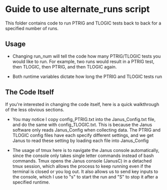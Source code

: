 # Guide to use alternate_runs script

This folder contains code to run PTRIG and TLOGIC tests back to back for a specified number of runs.

## Usage

- Changing run_num will tell the code how many PTRIG/TLOGIC tests you would like to run. For example, two runs would result in a PTRIG test, then TLOGIC, then PTRIG, and then TLOGIC again.

- Both runtime variables dictate how long the PTRIG and TLOGIC tests run

## The Code Itself

If you're interested in changing the code itself, here is a quick walkthrough of the less obvious sections.

- You may notice I copy config_PTRIG.txt into the Janus_Config.txt file, and do the same with config_TLOGIC.txt. This is because the Janus software only reads Janus_Config when collecting data. The PTRIG and TLOGIC config files have each specify different settings, and we get Janus to read these setting by loading each file into Janus_Config

- The usage of tmux here is to navigate the Janus console automatically, since the console only takes single letter commands instead of bash commands. Tmux opens the Janus console (JanusC) in a detached tmux session, which allows the process to keep running even if the terminal is closed or you log out. It also allows us to send key inputs to the console, which I use to "s" to start the run and "S" to stop it after a specified runtime.
